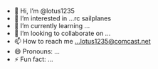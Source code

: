 - 👋 Hi, I’m @lotus1235
- 👀 I’m interested in ...rc sailplanes 
- 🌱 I’m currently learning ...
- 💞️ I’m looking to collaborate on ...
- 📫 How to reach me ...lotus1235@comcast.net 
- 😄 Pronouns: ...
- ⚡ Fun fact: ...

<!---
lotus1235/lotus1235 is a ✨ special ✨ repository because its `README.md` (this file) appears on your GitHub profile.
You can click the Preview link to take a look at your changes.
--->
